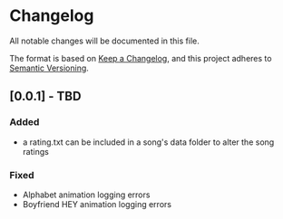 # Changelog
All notable changes will be documented in this file.

The format is based on [Keep a Changelog](https://keepachangelog.com/en/1.0.0/),
and this project adheres to [Semantic Versioning](https://semver.org/spec/v2.0.0.html).

## [0.0.1] - TBD
### Added
- a rating.txt can be included in a song's data folder to alter the song ratings

### Fixed
- Alphabet animation logging errors
- Boyfriend HEY animation logging errors